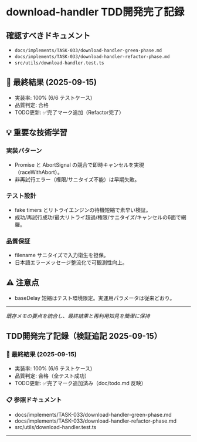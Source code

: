 # download-handler TDD開発完了記録

## 確認すべきドキュメント

- `docs/implements/TASK-033/download-handler-green-phase.md`
- `docs/implements/TASK-033/download-handler-refactor-phase.md`
- `src/utils/download-handler.test.ts`

## 🎯 最終結果 (2025-09-15)
- 実装率: 100% (6/6 テストケース)
- 品質判定: 合格
- TODO更新: ✅完了マーク追加（Refactor完了）

## 💡 重要な技術学習
### 実装パターン
- Promise と AbortSignal の競合で即時キャンセルを実現（raceWithAbort）。
- 非再試行エラー（権限/サニタイズ不能）は早期失敗。

### テスト設計
- fake timers とリトライエンジンの待機短縮で素早い検証。
- 成功/再試行成功/最大リトライ超過/権限/サニタイズ/キャンセルの6面で網羅。

### 品質保証
- filename サニタイズで入力衛生を担保。
- 日本語エラーメッセージ整流化で可観測性向上。

## ⚠️ 注意点
- baseDelay 短縮はテスト環境限定。実運用パラメータは従来どおり。

---
*既存メモの要点を統合し、最終結果と再利用知見を簡潔に保持*

## TDD開発完了記録（検証追記 2025-09-15）

### 🎯 最終結果 (2025-09-15)
- 実装率: 100% (6/6 テストケース)
- 品質判定: 合格（全テスト成功）
- TODO更新: ✅完了マーク追加済み（doc/todo.md 反映）

### 📋 参照ドキュメント
- docs/implements/TASK-033/download-handler-green-phase.md
- docs/implements/TASK-033/download-handler-refactor-phase.md
- src/utils/download-handler.test.ts

---
